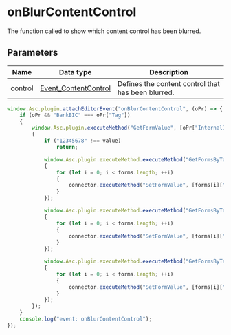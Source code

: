 # onBlurContentControl

The function called to show which content control has been blurred.

## Parameters

| **Name** | **Data type** | **Description** |
| --------- | ------------- | ----------- |
| control | [Event_ContentControl](../Enumeration/Event_ContentControl.md) | Defines the content control that has been blurred. |

```javascript
window.Asc.plugin.attachEditorEvent("onBlurContentControl", (oPr) => {
    if (oPr && "BankBIC" === oPr["Tag"])
    {
        window.Asc.plugin.executeMethod("GetFormValue", [oPr["InternalId"]], function(value)
        {
            if ("12345678" !== value)
                return;

            window.Asc.plugin.executeMethod.executeMethod("GetFormsByTag", ["BankAccount"], function(forms)
            {
                for (let i = 0; i < forms.length; ++i)
                {
                    connector.executeMethod("SetFormValue", [forms[i]["InternalId"], "10101110100000000123"], null);
                }
            });

            window.Asc.plugin.executeMethod.executeMethod("GetFormsByTag", ["BankName"], function(forms)
            {
                for (let i = 0; i < forms.length; ++i)
                {
                    connector.executeMethod("SetFormValue", [forms[i]["InternalId"], "OnlyOffice BANK"], null);
                }
            });

            window.Asc.plugin.executeMethod.executeMethod("GetFormsByTag", ["BankPlace"], function(forms)
            {
                for (let i = 0; i < forms.length; ++i)
                {
                    connector.executeMethod("SetFormValue", [forms[i]["InternalId"], "Himalayas"], null);
                }
            });
        });
    }
    console.log("event: onBlurContentControl");
});
```

